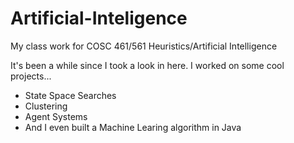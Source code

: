 # Artificial-Inteligence
My class work for COSC 461/561 Heuristics/Artificial Intelligence

It's been a while since I took a look in here.
I worked on some cool projects...
- State Space Searches
- Clustering
- Agent Systems
- And I even built a Machine Learing algorithm in Java
